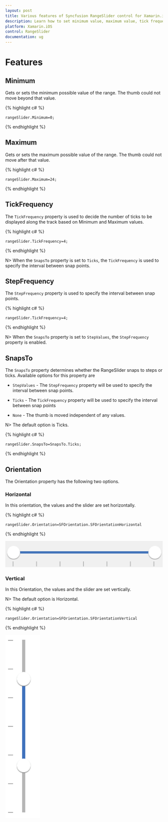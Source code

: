 ```yaml
---
layout: post
title: Various features of Syncfusion RangeSlider control for Xamarin.iOS
description: Learn how to set minimum value, maximum value, tick frequency, step frequency, enabling snaps to support and orientation for RangeSlider
platform: Xamarin.iOS
control: RangeSlider
documentation: ug
---
```


# Features

## Minimum

Gets or sets the minimum possible value of the range. The thumb could not move beyond that value.

{% highlight c# %}

	rangeSlider.Minimum=0;

{% endhighlight %}

## Maximum

Gets or sets the maximum possible value of the range. The thumb could not move after that value.

{% highlight c# %}

	rangeSlider.Maximum=24;

{% endhighlight %}

## TickFrequency

The `TickFrequency` property is used to decide the number of ticks to be displayed along the track based on Minimum and Maximum values.

{% highlight c# %}

	rangeSlider.TickFrequency=4;

{% endhighlight %}

N> When the `SnapsTo` property is set to `Ticks`, the `TickFrequency` is used to specify the interval between snap points.

## StepFrequency

The `StepFrequency` property is used to specify the interval between snap points.

{% highlight c# %}

	rangeSlider.TickFrequency=4;

{% endhighlight %}

N> When the `SnapsTo` property is set to `StepValues`, the `StepFrequency` property is enabled.

## SnapsTo

The `SnapsTo` property determines whether the RangeSlider snaps to steps or ticks. Available options for this property are

* `StepValues` - The `StepFrequency` property will be used to specify the interval between snap points.

* `Ticks` - The `TickFrequency` property will be used to specify the interval between snap points

* `None` - The thumb is moved independent of any values.

N> The default option is Ticks.

{% highlight c# %}

	rangeSlider.SnapsTo=SnapsTo.Ticks;

{% endhighlight %}

## Orientation

The Orientation property has the following two options.

### Horizontal

In this orientation, the values and the slider are set horizontally. 

{% highlight c# %}

	rangeSlider.Orientation=SFOrientation.SFOrientationHorizontal

{% endhighlight %}

![](images/RangeSlider-Horizontal.png)

### Vertical

In this Orientation, the values and the slider are set vertically. 

N> The default option is Horizontal.

{% highlight c# %}

	rangeSlider.Orientation=SFOrientation.SFOrientationVertical

{% endhighlight %}

![](images/RangeSlider-Vertical.png)


